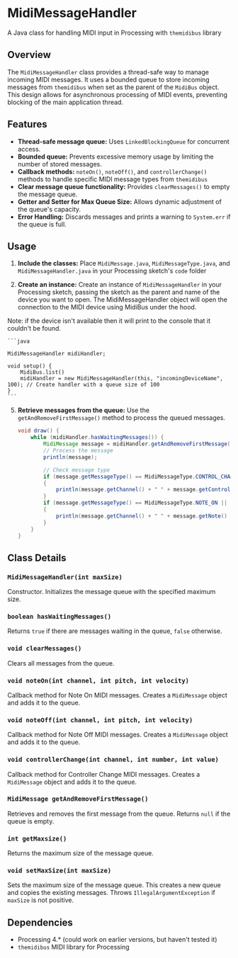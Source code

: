 # MidiMessageHandler

A Java class for handling MIDI input in Processing with `themidibus` library

## Overview

The `MidiMessageHandler` class provides a thread-safe way to manage incoming MIDI messages. It uses a bounded queue to store incoming messages from `themidibus` when set as the parent of the `MidiBus` object. This design allows for asynchronous processing of MIDI events, preventing blocking of the main application thread.

## Features

*   **Thread-safe message queue:** Uses `LinkedBlockingQueue` for concurrent access.
*   **Bounded queue:** Prevents excessive memory usage by limiting the number of stored messages.
*   **Callback methods:**  `noteOn()`, `noteOff()`, and `controllerChange()` methods to handle specific MIDI message types from `themidibus`
*   **Clear message queue functionality:** Provides `clearMessages()` to empty the message queue.
*   **Getter and Setter for Max Queue Size:** Allows dynamic adjustment of the queue's capacity.
*   **Error Handling:** Discards messages and prints a warning to `System.err` if the queue is full.

## Usage

1.  **Include the classes:** Place `MidiMessage.java`, `MidiMessageType.java`, and `MidiMessageHandler.java` in your Processing sketch's `code` folder

2.  **Create an instance:** Create an instance of `MidiMessageHandler` in your Processing sketch, passing the sketch as the parent and name of the device you want to open. The MidiMessageHandler object will open the connection to the MIDI device using MidiBus under the hood.

Note: if the device isn't available then it will print to the console that it couldn't be found.

    ```java

    MidiMessageHandler midiHandler;

    void setup() {
        MidiBus.list()
        midiHandler = new MidiMessageHandler(this, "incomingDeviceName", 100); // Create handler with a queue size of 100
    }
    ```

5.  **Retrieve messages from the queue:** Use the `getAndRemoveFirstMessage()` method to process the queued messages.

    ```java
    void draw() {
        while (midiHandler.hasWaitingMessages()) {
            MidiMessage message = midiHandler.getAndRemoveFirstMessage();
            // Process the message
            println(message);

            // Check message type
            if (message.getMessageType() == MidiMessageType.CONTROL_CHANGE)
            {
                println(message.getChannel() + " " + message.getControllerNumber() + " " + message.getControllerValue());
            }
            if (message.getMessageType() == MidiMessageType.NOTE_ON || message.getMessageType() == MidiMessageType.NOTE_OFF)
            {
                println(message.getChannel() + " " + message.getNote() + " " + message.getVelocity());
            }
        }
    }
    ```

## Class Details

### `MidiMessageHandler(int maxSize)`

Constructor. Initializes the message queue with the specified maximum size.

### `boolean hasWaitingMessages()`

Returns `true` if there are messages waiting in the queue, `false` otherwise.

### `void clearMessages()`

Clears all messages from the queue.

### `void noteOn(int channel, int pitch, int velocity)`

Callback method for Note On MIDI messages. Creates a `MidiMessage` object and adds it to the queue.

### `void noteOff(int channel, int pitch, int velocity)`

Callback method for Note Off MIDI messages. Creates a `MidiMessage` object and adds it to the queue.

### `void controllerChange(int channel, int number, int value)`

Callback method for Controller Change MIDI messages. Creates a `MidiMessage` object and adds it to the queue.

### `MidiMessage getAndRemoveFirstMessage()`

Retrieves and removes the first message from the queue. Returns `null` if the queue is empty.

### `int getMaxsize()`

Returns the maximum size of the message queue.

### `void setMaxSize(int maxSize)`

Sets the maximum size of the message queue. This creates a new queue and copies the existing messages. Throws `IllegalArgumentException` if `maxSize` is not positive.

## Dependencies
*   Processing 4.* (could work on earlier versions, but haven't tested it)
*   `themidibus` MIDI library for Processing
